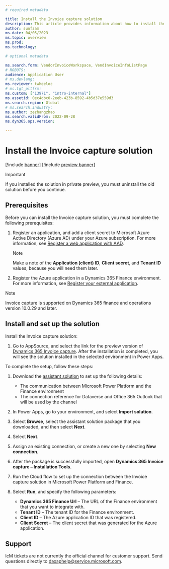 ```yaml
---
# required metadata

title: Install the Invoice capture solution
description: This article provides information about how to install the Invoice capture solution and integrate it with Microsoft Dynamics 365 Finance.
author: sunfzam
ms.date: 04/05/2023
ms.topic: overview
ms.prod: 
ms.technology: 

# optional metadata

ms.search.form: VendorInvoiceWorkspace, VendInvoiceInfoListPage
# ROBOTS: 
audience: Application User
# ms.devlang: 
ms.reviewer: twheeloc
# ms.tgt_pltfrm: 
ms.custom: ["13971", "intro-internal"]
ms.assetid: 0ec4dbc0-2eeb-423b-8592-4b5d37e559d3
ms.search.region: Global
# ms.search.industry: 
ms.author: zezhangzhao
ms.search.validFrom: 2022-09-28
ms.dyn365.ops.version: 

---
```


# Install the Invoice capture solution

[!include [banner](../includes/banner.md)]
[!include [preview banner](../includes/preview-banner.md)]

> [!IMPORTANT]
> If you installed the solution in private preview, you must uninstall the old solution before you continue.

## Prerequisites

Before you can install the Invoice capture solution, you must complete the following prerequisites:

1. Register an application, and add a client secret to Microsoft Azure Active Directory (Azure AD) under your Azure subscription. For more information, see [Register a web application with AAD](../../dev-itpro/data-entities/services-home-page.md#register-a-web-application-with-aad).

    > [!NOTE]
    > Make a note of the **Application (client) ID**, **Client secret**, and **Tenant ID** values, because you will need them later.

2. Register the Azure application in a Dynamics 365 Finance environment. For more information, see [Register your external application](../../dev-itpro/data-entities/services-home-page.md#register-your-external-application).

>[!NOTE]
>Invoice capture is supported on Dynamics 365 finance and operations version 10.0.29 and later.

## Install and set up the solution

Install the Invoice capture solution:

1. Go to AppSource, and select the link for the preview version of [Dynamics 365 Invoice capture](https://appsource.microsoft.com/product/dynamics-365/mscrm.dynamics365-invoice-capture-preview?flightCodes=invoicecapture). After the installation is completed, you will see the solution installed in the selected environment in Power Apps.

To complete the setup, follow these steps:  

1. Download the [assistant solution](https://github.com/InvoiceCapture/InstallationTools/releases/download/latest/msdyn_InvoiceCaptureIntallationTools.zip) to set up the following details:

    - The communication between Microsoft Power Platform and the Finance environment
    - The connection reference for Dataverse and Office 365 Outlook that will be used by the channel

2. In Power Apps, go to your environment, and select **Import solution**.
3. Select **Browse**, select the assistant solution package that you downloaded, and then select **Next**.
4. Select **Next**.
5. Assign an existing connection, or create a new one by selecting **New connection**.
6. After the package is successfully imported, open **Dynamics 365 Invoice capture – Installation Tools**.
7. Run the Cloud flow to set up the connection between the Invoice capture solution in Microsoft Power Platform and Finance.
8. Select **Run**, and specify the following parameters:

    - **Dynamics 365 Finance Url** – The URL of the Finance environment that you want to integrate with.
    - **Tenant ID** – The tenant ID for the Finance environment.
    - **Client ID** – The Azure application ID that was registered.
    - **Client Secret** – The client secret that was generated for the Azure application.

## Support 
IcM tickets are not currently the official channel for customer support. Send questions directly to daxaphelp@service.microsoft.com. 
